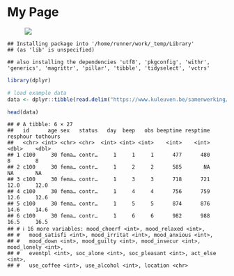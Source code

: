 My Page
================

<figure>
<img src="https://upload.wikimedia.org/wikipedia/commons/1/12/Mixedandfixedeffects.jpg">
</figure>

    ## Installing package into '/home/runner/work/_temp/Library'
    ## (as 'lib' is unspecified)

    ## also installing the dependencies 'utf8', 'pkgconfig', 'withr', 'generics', 'magrittr', 'pillar', 'tibble', 'tidyselect', 'vctrs'

``` r
library(dplyr)
```

``` r
# load example data
data <- dplyr::tibble(read.delim("https://www.kuleuven.be/samenwerking/real/real-book/viechtbauer2022_data_esmda_example"))

head(data)
```

    ## # A tibble: 6 × 27
    ##   id      age sex   status   day  beep   obs beeptime resptime resphour tothours
    ##   <chr> <int> <chr> <chr>  <int> <int> <int>    <int>    <int>    <dbl>    <dbl>
    ## 1 c100     30 fema… contr…     1     1     1      477      480      8        8  
    ## 2 c100     30 fema… contr…     1     2     2      585       NA     NA       NA  
    ## 3 c100     30 fema… contr…     1     3     3      718      721     12.0     12.0
    ## 4 c100     30 fema… contr…     1     4     4      756      759     12.6     12.6
    ## 5 c100     30 fema… contr…     1     5     5      874      876     14.6     14.6
    ## 6 c100     30 fema… contr…     1     6     6      982      988     16.5     16.5
    ## # ℹ 16 more variables: mood_cheerf <int>, mood_relaxed <int>,
    ## #   mood_satisfi <int>, mood_irritat <int>, mood_anxious <int>,
    ## #   mood_down <int>, mood_guilty <int>, mood_insecur <int>, mood_lonely <int>,
    ## #   eventpl <int>, soc_alone <int>, soc_pleasant <int>, act_else <int>,
    ## #   use_coffee <int>, use_alcohol <int>, location <chr>
